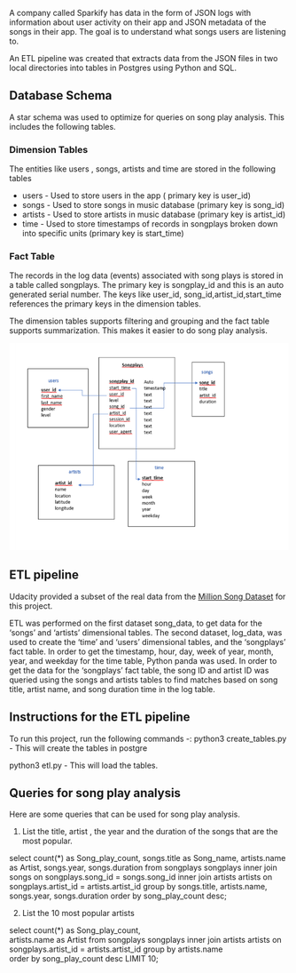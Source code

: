 
A company called Sparkify has data in the form of JSON logs with information about user activity on their app and JSON metadata of the songs in their app. The goal is to understand what songs users are listening to. 

An ETL pipeline was created that extracts data from the JSON files in two local directories into tables in Postgres using Python and SQL. 

## Database Schema 

A star schema was used to optimize for queries on song play analysis. This includes the following tables.

 
### Dimension Tables

The entities like users , songs, artists and time are stored in the following tables

* users - Used to store users in the app ( primary key is user_id)
* songs - Used to store songs in music database (primary key is song_id)
* artists - Used to store artists in music database (primary key is artist_id)
* time - Used to store timestamps of records in songplays broken down into specific units (primary key is start_time)
    
### Fact Table 

The records in the log data (events) associated with song plays is stored in a table called songplays. The primary key is songplay_id and this is an auto generated serial number. The keys like user_id,  song_id,artist_id,start_time references the primary keys in the dimension tables.

The dimension tables supports filtering and grouping and the fact table supports summarization. This makes it easier to do song play analysis. 
  
 <img src="Database.png"  >

## ETL pipeline

Udacity provided a subset of the real data from the <a href=http://millionsongdataset.com/> Million Song Dataset</a>  for this project.

ETL was performed on the first dataset song_data, to get data for the ‘songs’ and ‘artists’ dimensional tables.
The second dataset, log_data, was used to create the ‘time’ and ‘users’ dimensional tables, and the ‘songplays’ fact table. In order to get the timestamp, hour, day, week of year, month, year, and weekday for the time table, Python panda was used.
In order to get the data for the ‘songplays’ fact table, the song ID and artist ID was queried using the songs and artists tables to find matches based on song title, artist name, and song duration time in the log table. 

 
## Instructions for the ETL pipeline
 
To run this project, run the following commands -:
python3 create_tables.py - This will create the tables in postgre

python3 etl.py - This will load the tables.
 
## Queries for song play analysis

Here are some queries that can be used for song play analysis.

1) List the title, artist , the year and the duration of the songs that are the most popular. 

select 
  count(*) as Song_play_count, 
  songs.title as Song_name, 
  artists.name as Artist,
  songs.year,
  songs.duration 
from songplays songplays
inner join songs on songplays.song_id = songs.song_id 
inner join artists artists on songplays.artist_id = artists.artist_id 
group by  songs.title, artists.name, songs.year, songs.duration 
order by song_play_count desc;

2) List the 10 most popular artists 

select 
  count(*) as Song_play_count,  
  artists.name as Artist
from songplays songplays 
inner join artists artists on songplays.artist_id = artists.artist_id 
group by   artists.name  
order by song_play_count desc LIMIT 10;
